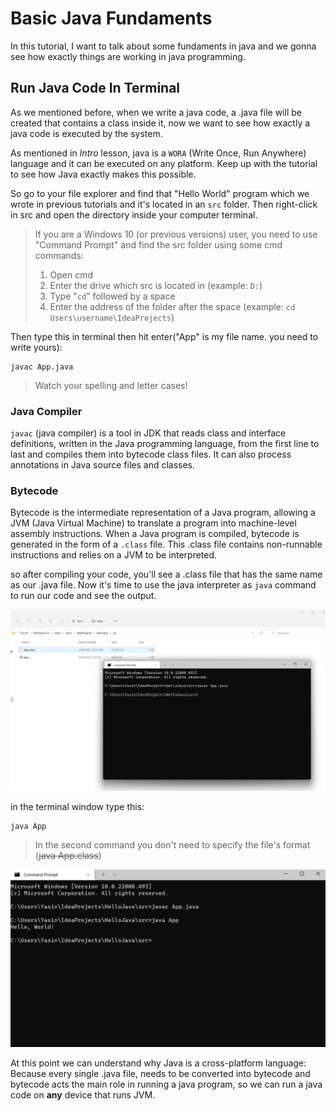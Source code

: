 # Basic Java Fundaments

In this tutorial, I want to talk about some fundaments in java and we gonna see how exactly things are working in java programming.

## Run Java Code In Terminal

As we mentioned before, when we write a java code, a .java file will be created that contains a class inside it, now we want to see how exactly a java code is executed by the system.

As mentioned in _Intro_ lesson, java is a `WORA` (Write Once, Run Anywhere) language and it can be executed on any platform. Keep up with the tutorial to see how Java exactly makes this possible.

So go to your file explorer and find that "Hello World" program which we wrote in previous tutorials and it's located in an `src` folder. Then right-click in src and open the directory inside your computer terminal.

> If you are a Windows 10 (or previous versions) user, you need to use "Command Prompt" and find the src folder using some cmd commands:
>
>   1. Open cmd
>   2. Enter the drive which src is located in (example: `D:`)
>   3. Type "`cd`" followed by a space
>   4. Enter the address of the folder after the space (example: `cd Users\username\IdeaProjects`)

Then type this in terminal then hit enter("App" is my file name. you need to write yours):

``` batch
javac App.java
```

> Watch your spelling and letter cases!

### Java Compiler

`javac` (java compiler) is a tool in JDK that reads class and interface definitions, written in the Java programming language, from the first line to last and compiles them into bytecode class files. It can also process annotations in Java source files and classes.

### Bytecode

Bytecode is the intermediate representation of a Java program, allowing a JVM (Java Virtual Machine) to translate a program into machine-level assembly instructions. When a Java program is compiled, bytecode is generated in the form of a `.class` file. This .class file contains non-runnable instructions and relies on a JVM to be interpreted.

so after compiling your code, you'll see a .class file that has the same name as our .java file. Now it's time to use the java interpreter as `java` command to run our code and see the output.

![DotClassFile](/media/img04.png)

in the terminal window type this:

``` batch
java App
```

> In the second command you don't need to specify the file's format (~~java App.class~~)

![Output](/media/img05.png)

At this point we can understand why Java is a cross-platform language: Because every single .java file, needs to be converted into bytecode and bytecode acts the main role in running a java program, so we can run a java code on **any** device that runs JVM.
